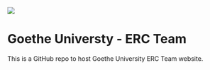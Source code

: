 ![](/img/logo-erc-goethe.png)

# Goethe Universty - ERC Team

This is a GitHub repo to host Goethe University ERC Team website.
